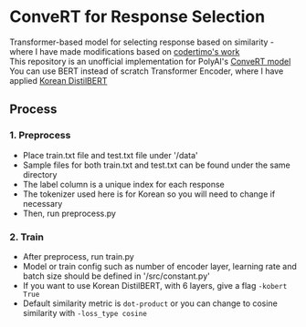 # ConveRT for Response Selection

Transformer-based model for selecting response based on similarity - where I have made modifications based on [codertimo's work](https://github.com/codertimo/ConveRT-pytorch)  
This repository is an unofficial implementation for PolyAI's [ConveRT model](https://github.com/PolyAI-LDN/polyai-models)  
You can use BERT instead of scratch Transformer Encoder, where I have applied [Korean DistilBERT](https://github.com/monologg/DistilKoBERT)

## Process
### 1. Preprocess
- Place train.txt file and test.txt file under '/data' 
- Sample files for both train.txt and test.txt can be found under the same directory
- The label column is a unique index for each response
- The tokenizer used here is for Korean so you will need to change if necessary
- Then, run preprocess.py 

### 2. Train
- After preprocess, run train.py 
- Model or train config such as number of encoder layer, learning rate and batch size should be defined in '/src/constant.py'
- If you want to use Korean DistilBERT, with 6 layers, give a flag `-kobert True`
- Default similarity metric is `dot-product` or you can change to cosine similarity with `-loss_type cosine`
